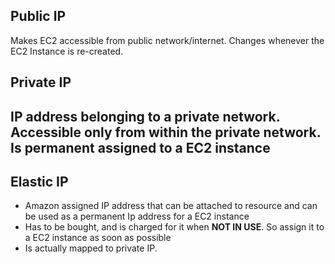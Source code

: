 
## **Public IP**
Makes EC2 accessible from public network/internet. Changes whenever the EC2 Instance is re-created.

## **Private IP**
IP address belonging to a private network. Accessible only from within the private network. Is permanent assigned to a EC2 instance
- 
## **Elastic IP** 
- Amazon assigned IP address that can be attached to resource and can be used as a permanent Ip address for a EC2 instance
- Has to be bought, and is charged for it when **NOT IN USE**. So assign it to a EC2 instance as soon as possible
- Is actually mapped to private IP. 